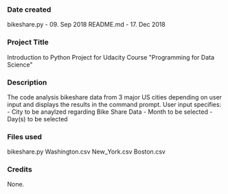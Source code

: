 ### Date created
bikeshare.py - 09. Sep 2018
README.md    - 17. Dec 2018

### Project Title
Introduction to Python Project for Udacity Course "Programming for Data Science"

### Description
The code analysis bikeshare data from 3 major US cities depending on user input and displays the results in the command prompt.
User input specifies:
    - City to be anaylzed regarding Bike Share Data
    - Month to be selected
    - Day(s) to be selected

### Files used
bikeshare.py
Washington.csv
New_York.csv
Boston.csv

### Credits
None.

